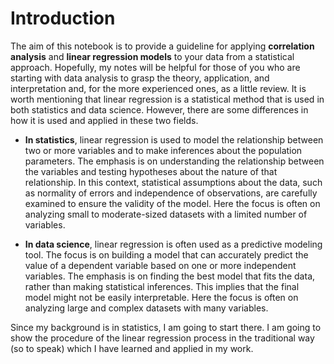 # Introduction

The aim of this notebook is to provide a guideline for applying **correlation analysis** and **linear regression models** to your data from a statistical approach. Hopefully, my notes will be helpful for those of you who are starting with data analysis to grasp the theory, application, and interpretation and, for the more experienced ones, as a little review. It is worth mentioning that linear regression is a statistical method that is used in both statistics and data science. However, there are some differences in how it is used and applied in these two fields.

-   **In statistics**, linear regression is used to model the relationship between two or more variables and to make inferences about the population parameters. The emphasis is on understanding the relationship between the variables and testing hypotheses about the nature of that relationship. In this context, statistical assumptions about the data, such as normality of errors and independence of observations, are carefully examined to ensure the validity of the model. Here the focus is often on analyzing small to moderate-sized datasets with a limited number of variables.

-   **In data science**, linear regression is often used as a predictive modeling tool. The focus is on building a model that can accurately predict the value of a dependent variable based on one or more independent variables. The emphasis is on finding the best model that fits the data, rather than making statistical inferences. This implies that the final model might not be easily interpretable. Here the focus is often on analyzing large and complex datasets with many variables.

Since my background is in statistics, I am going to start there. I am going to show the procedure of the linear regression process in the traditional way (so to speak) which I have learned and applied in my work.
